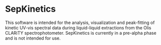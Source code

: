 # SepKinetics 

This software is intended for the analysis, visualization and peak-fitting of kinetic UV-vis spectral data during liquid-liquid extractions from the Olis CLARiTY spectrophotometer. SepKinetics is currently in a pre-alpha phase and is not intended for use.
